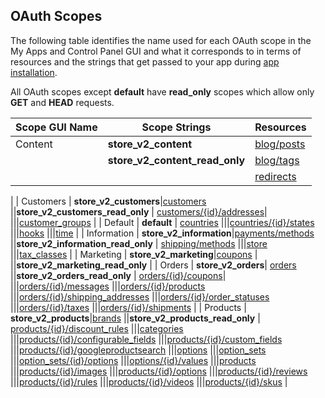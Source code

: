 ## OAuth Scopes

The following table identifies the name used for each OAuth scope in the My Apps and Control Panel GUI and what it corresponds to in terms of resources and the strings that get passed to your app during [app installation](/api/callback).

All OAuth scopes except **default** have **read_only** scopes which allow only **GET** and **HEAD** requests.

| Scope GUI Name | Scope Strings | Resources |
| --- | --- | --- |
| Content | **store_v2_content** |[blog/posts](/api/stores/v2/blog/posts)
||**store_v2_content_read_only** |[blog/tags](/api/stores/v2/blog/tags)|
|||[redirects](/api/stores/v2/redirects)|
|
| Customers | **store_v2_customers**|[customers](/api/stores/v2/customers)
||**store_v2_customers_read_only** | [customers/{id}/addresses](/api/stores/v2/customers/addresses)|
|||[customer_groups](/api/stores/v2/customer_groups) |
| Default | **default** | [countries](/api/stores/v2/countries)
|||[countries/{id}/states](/api/stores/v2/countries/states)
|||[hooks](/api/stores/v2/webhooks)
|||[time](/api/stores/v2/time) |
| Information | **store_v2_information**|[payments/methods](/api/stores/v2/payments/methods)
||**store_v2_information_read_only** | [shipping/methods](/api/stores/v2/shipping/methods)
|||[store](/api/stores/v2/store_information)
|||[tax_classes](/api/stores/v2/tax_classes) |
| Marketing | **store_v2_marketing**|[coupons](/api/stores/v2/coupons) |
||**store_v2_marketing_read_only** | 
| Orders | **store_v2_orders**| [orders](/api/stores/v2/orders)
||**store_v2_orders_read_only** | [orders/{id}/coupons](/api/stores/v2/orders/coupons)|
|||[orders/{id}/messages](/api/stores/v2/orders/messages)
|||[orders/{id}/products](/api/stores/v2/orders/products)
|||[orders/{id}/shipping_addresses](/api/stores/v2/orders/shipping_addresses)
|||[orders/{id}/order_statuses](/api/stores/v2/order_statuses)
|||[orders/{id}/taxes](/api/stores/v2/orders/taxes)
|||[orders/{id}/shipments](/api/stores/v2/orders/shipments) |
| Products | **store_v2_products**|[brands](/api/stores/v2/brands)
||**store_v2_products_read_only** | [products/{id}/discount_rules](/api/stores/v2/products/discount_rules)
|||[categories](/api/stores/v2/categories)
|||[products/{id}/configurable_fields](/api/stores/v2/products/configurable_fields)
|||[products/{id}/custom_fields](/api/stores/v2/products/custom_fields)
|||[products/{id}/googleproductsearch](/api/stores/v2/products/googleproductsearch)
|||[options](/api/stores/v2/options)
|||[option_sets](/api/stores/v2/option_sets)
|||[option_sets/{id}/options](/api/stores/v2/option_sets/options)
|||[options/{id}/values](/api/stores/v2/options/values)
|||[products](/api/stores/v2/products)
|||[products/{id}/images](/api/stores/v2/products/images)
|||[products/{id}/options](/api/stores/v2/products/options)
|||[products/{id}/reviews](/api/stores/v2/products/reviews)
|||[products/{id}/rules](/api/stores/v2/products/rules)
|||[products/{id}/videos](/api/stores/v2/products/videos)
|||[products/{id}/skus](/api/stores/v2/products/skus) |
